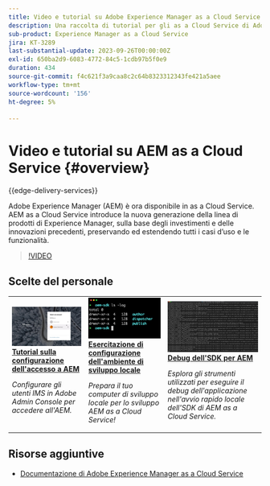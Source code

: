 ```yaml
---
title: Video e tutorial su Adobe Experience Manager as a Cloud Service
description: Una raccolta di tutorial per gli as a Cloud Service di Adobe Experience Manager (AEM)
sub-product: Experience Manager as a Cloud Service
jira: KT-3289
last-substantial-update: 2023-09-26T00:00:00Z
exl-id: 650ba2d9-6083-4772-84c5-1cdb97b5f0e9
duration: 434
source-git-commit: f4c621f3a9caa8c2c64b8323312343fe421a5aee
workflow-type: tm+mt
source-wordcount: '156'
ht-degree: 5%

---
```


# Video e tutorial su AEM as a Cloud Service {#overview}

{{edge-delivery-services}}

Adobe Experience Manager (AEM) è ora disponibile in as a Cloud Service. AEM as a Cloud Service introduce la nuova generazione della linea di prodotti di Experience Manager, sulla base degli investimenti e delle innovazioni precedenti, preservando ed estendendo tutti i casi d’uso e le funzionalità.

>[!VIDEO](https://video.tv.adobe.com/v/35909?quality=12&learn=on&captions=ita)

<div id="recs-overview-body-1"></div>
<div id="recs-overview-body-2"></div>
<div id="recs-overview-body-3"></div>
<div id="recs-overview-body-4"></div>
<div id="recs-overview-body-5"></div>
<div id="recs-overview-body-6"></div>

<div id="staff-picks-section">

## Scelte del personale

<table>
   <td>
      <a href="./accessing/overview.md">
      <img alt="Configurazione dell’accesso a AEM as a Cloud Service" src="./assets/overview/staff-pick__accessing.png"/>
      </a>
      <div>
         <a href="./accessing/overview.md">
         <strong>Tutorial sulla configurazione dell'accesso a AEM</strong>
         </a>
      </div>
      <p>
         <em>Configurare gli utenti IMS in Adobe Admin Console per accedere all'AEM.</em>
      <p>
   </td>   
   <td>
      <a href="./local-development-environment/overview.md">
      <img alt="Tutorial sulla configurazione dell’ambiente di sviluppo locale" src="./assets/overview/staff-pick__local-development-environment-set-up.png"/>
      </a>
      <div>
         <a href="./local-development-environment/overview.md">
         <strong>Esercitazione di configurazione dell'ambiente di sviluppo locale</strong>
         </a>
      </div>
      <p>
         <em>Prepara il tuo computer di sviluppo locale per lo sviluppo AEM as a Cloud Service!</em>
      <p>
   </td>   
   <td>
      <a href="./debugging/aem-sdk-local-quickstart/overview.md">
      <img alt="Eseguire il debug dell’avvio rapido locale dell’SDK dell’AEM" src="./assets/overview/staff-pick__debugging.png"/>
      </a>
      <div>
         <a href="./debugging/aem-sdk-local-quickstart/overview.md">
         <strong>Debug dell'SDK per AEM</strong>
         </a>
      </div>
      <p>
         <em>Esplora gli strumenti utilizzati per eseguire il debug dell'applicazione nell'avvio rapido locale dell'SDK di AEM as a Cloud Service.</em>
      <p>
   </td>
</table>

</div>

## Risorse aggiuntive

* [Documentazione di Adobe Experience Manager as a Cloud Service](https://experienceleague.adobe.com/docs/experience-manager-cloud-service/landing/home.html?lang=it)
